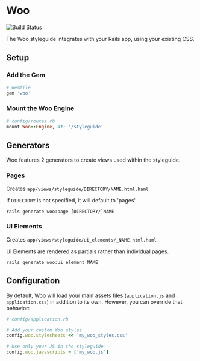 # Woo
[![Build Status](https://travis-ci.org/adorableio/woo.svg?branch=master)](https://travis-ci.org/adorableio/woo)

The Woo styleguide integrates with your Rails app, using your existing CSS.

## Setup

### Add the Gem

```ruby
# Gemfile
gem 'woo'
```

### Mount the Woo Engine

```ruby
# config/routes.rb
mount Woo::Engine, at: '/styleguide'
```

## Generators

Woo features 2 generators to create views used within the styleguide.

### Pages
Creates `app/views/styleguide/DIRECTORY/NAME.html.haml`

If `DIRECTORY` is not specified, it will default to 'pages'.

```
rails generate woo:page [DIRECTORY/]NAME
```

### UI Elements
Creates `app/views/styleguide/ui_elements/_NAME.html.haml`

UI Elements are rendered as partials rather than individual pages.

```
rails generate woo:ui_element NAME
```

## Configuration

By default, Woo will load your main assets files (`application.js` and `application.css`) in addition to its own.
However, you can override that behavior:

```ruby
# config/application.rb

# Add your custom Woo styles
config.woo.stylesheets << 'my_woo_styles.css'

# Use only your JS in the styleguide
config.woo.javascripts = ['my_woo.js']
```
